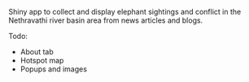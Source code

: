 Shiny app to collect and display elephant sightings and conflict in the Nethravathi river basin area from news articles and blogs.

Todo: 
- About tab
- Hotspot map
- Popups and images
